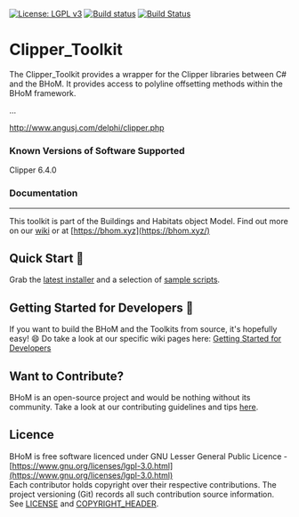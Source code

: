 [![License: LGPL v3](https://img.shields.io/badge/License-LGPL%20v3-blue.svg)](https://www.gnu.org/licenses/lgpl-3.0) [![Build status](https://ci.appveyor.com/api/projects/status/n0grduj5jmjk9cq1/branch/master?svg=true)](https://ci.appveyor.com/api/projects/status/clipper_toolkit/branch/master) [![Build Status](https://dev.azure.com/BHoMBot/BHoM/_apis/build/status/Clipper_Toolkit/Clipper_Toolkit.CheckCore?branchName=master)](https://dev.azure.com/BHoMBot/BHoM/_build/latest?definitionId=177&branchName=master)

# Clipper_Toolkit

The Clipper_Toolkit provides a wrapper for the Clipper libraries between C# and the BHoM. It provides access to polyline offsetting methods within the BHoM framework.

...

http://www.angusj.com/delphi/clipper.php

### Known Versions of Software Supported
Clipper 6.4.0

### Documentation

---
This toolkit is part of the Buildings and Habitats object Model. Find out more on our [wiki](https://github.com/BHoM/documentation/wiki) or at [https://bhom.xyz](https://bhom.xyz/)

## Quick Start 🚀 

Grab the [latest installer](https://bhom.xyz/) and a selection of [sample scripts](https://github.com/BHoM/samples).


## Getting Started for Developers 🤖 

If you want to build the BHoM and the Toolkits from source, it's hopefully easy! 😄 
Do take a look at our specific wiki pages here: [Getting Started for Developers](https://github.com/BHoM/documentation/wiki/Getting-started-for-developers)


## Want to Contribute? ##

BHoM is an open-source project and would be nothing without its community. Take a look at our contributing guidelines and tips [here](https://github.com/BHoM/BHoM/blob/master/CONTRIBUTING.md).


## Licence ##

BHoM is free software licenced under GNU Lesser General Public Licence - [https://www.gnu.org/licenses/lgpl-3.0.html](https://www.gnu.org/licenses/lgpl-3.0.html)  
Each contributor holds copyright over their respective contributions.
The project versioning (Git) records all such contribution source information.
See [LICENSE](https://github.com/BHoM/BHoM/blob/master/LICENSE) and [COPYRIGHT_HEADER](https://github.com/BHoM/BHoM/blob/master/COPYRIGHT_HEADER.txt).
